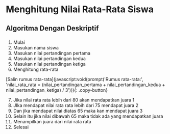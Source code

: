 # Menghitung Nilai Rata-Rata Siswa

## Algoritma Dengan Deskriptif

###

1. Mulai
2. Masukan nama siswa
3. Masukan nilai pertandingan pertama
4. Masukan nilai pertandingan kedua
5. Masukan nilai pertandingan ketiga
6. Menghitung rata-rata

[Salin rumus rata-rata](javascript:void(prompt('Rumus rata-rata:', 'nilai_rata_rata = (nilai_pertandingan_pertama + nilai_pertandingan_kedua + nilai_pertandingan_ketiga) / 3'))){: .copy-button}

7. Jika nilai rata rata lebih dari 80 akan mendapatkan juara 1
8. JIka mendapat nilai rata rata lebih dari 75 mendapat juara 2
9. Dan jika mendapat nilai diatas 65 maka kan mendapat juara 3
10. Selain itu jika nilai dibawah 65 maka tidak ada yang mendapatkan juara
11. Menampilkan juara dari nilai rata rata
12. Selesai